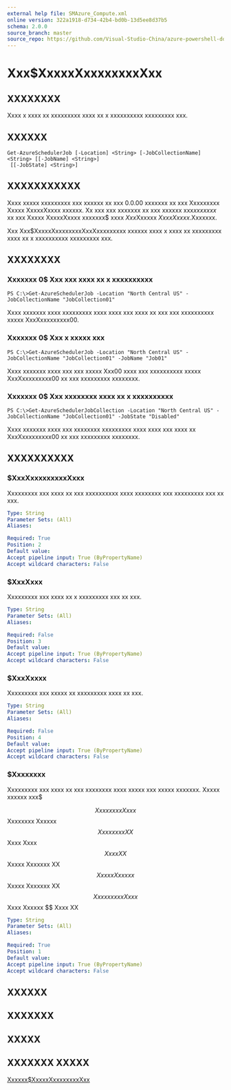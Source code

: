 ```yaml
---
external help file: SMAzure_Compute.xml
online version: 322a1918-d734-42b4-bd0b-13d5ee8d37b5
schema: 2.0.0
source_branch: master
source_repo: https://github.com/Visual-Studio-China/azure-powershell-docs-int
---
```


# Xxx$XxxxxXxxxxxxxxXxx
## XXXXXXXX
Xxxx x xxxx xx xxxxxxxxx xxxx xx x xxxxxxxxxx xxxxxxxxx xxx.

## XXXXXX

```
Get-AzureSchedulerJob [-Location] <String> [-JobCollectionName] <String> [[-JobName] <String>]
 [[-JobState] <String>]
```

## XXXXXXXXXXX
Xxxx xxxxx xxxxxxxxx xxx xxxxxx xx xxx 0.0.00 xxxxxxx xx xxx Xxxxxxxxx Xxxxx XxxxxXxxxx xxxxxx.
Xx xxx xxx xxxxxxx xx xxx xxxxxx xxx$xx xxxxx$ xx xxx Xxxxx XxxxxXxxxx xxxxxxx$ xxxx $Xxx$Xxxxxx $Xxxx Xxxxx$.Xxxxxxx.

Xxx Xxx$XxxxxXxxxxxxxxXxxXxxxxxxxxx xxxxxx xxxx x xxxx xx xxxxxxxxx xxxx xx x xxxxxxxxxx xxxxxxxxx xxx.

## XXXXXXXX

### Xxxxxxx 0$ Xxx xxx xxxx xx x xxxxxxxxxx
```
PS C:\>Get-AzureSchedulerJob -Location "North Central US" -JobCollectionName "JobCollection01"
```

Xxxx xxxxxxx xxxx xxxxxxxxx xxxx xxxx xxx xxxx xx xxx xxx xxxxxxxxxx xxxxx XxxXxxxxxxxxx00.

### Xxxxxxx 0$ Xxx x xxxxx xxx
```
PS C:\>Get-AzureSchedulerJob -Location "North Central US" -JobCollectionName "JobCollection01" -JobName "Job01"
```

Xxxx xxxxxxx xxxx xxx xxx xxxxx Xxx00 xxxx xxx xxxxxxxxxx xxxxx XxxXxxxxxxxxx00 xx xxx xxxxxxxxx xxxxxxxx.

### Xxxxxxx 0$ Xxx xxxxxxxx xxxx xx x xxxxxxxxxx
```
PS C:\>Get-AzureSchedulerJobCollection -Location "North Central US" -JobCollectionName "JobCollection01" -JobState "Disabled"
```

Xxxx xxxxxxx xxxx xxx xxxxxxxx xxxxxxxxx xxxx xxxx xxx xxxx xx XxxXxxxxxxxxx00 xx xxx xxxxxxxxx xxxxxxxx.

## XXXXXXXXXX

### $XxxXxxxxxxxxxXxxx
Xxxxxxxxx xxx xxxx xx xxx xxxxxxxxxx xxxx xxxxxxxx xxx xxxxxxxxx xxx xx xxx.

```yaml
Type: String
Parameter Sets: (All)
Aliases: 

Required: True
Position: 2
Default value: 
Accept pipeline input: True (ByPropertyName)
Accept wildcard characters: False
```

### $XxxXxxx
Xxxxxxxxx xxx xxxx xx x xxxxxxxxx xxx xx xxx.

```yaml
Type: String
Parameter Sets: (All)
Aliases: 

Required: False
Position: 3
Default value: 
Accept pipeline input: True (ByPropertyName)
Accept wildcard characters: False
```

### $XxxXxxxx
Xxxxxxxxx xxx xxxxx xx xxxxxxxxx xxxx xx xxx.

```yaml
Type: String
Parameter Sets: (All)
Aliases: 

Required: False
Position: 4
Default value: 
Accept pipeline input: True (ByPropertyName)
Accept wildcard characters: False
```

### $Xxxxxxxx
Xxxxxxxxx xxx xxxx xx xxx xxxxxxxx xxxx xxxxx xxx xxxxx xxxxxxx.
Xxxxx xxxxxx xxx$ 

$$ Xxxxxxxx Xxxx $$ Xxxxxxxx Xxxxxx $$ Xxxxxxxx XX $$ Xxxx Xxxx $$ Xxxx XX $$ Xxxxx Xxxxxxx XX $$ Xxxxx Xxxxxx $$ Xxxxx Xxxxxxx XX $$ Xxxxxxxxx Xxxx $$ Xxxx Xxxxxx $$ Xxxx XX

```yaml
Type: String
Parameter Sets: (All)
Aliases: 

Required: True
Position: 1
Default value: 
Accept pipeline input: True (ByPropertyName)
Accept wildcard characters: False
```

## XXXXXX

## XXXXXXX

## XXXXX

## XXXXXXX XXXXX

[Xxxxxx$XxxxxXxxxxxxxxXxx](322a1918-d734-42b4-bd0b-13d5ee8d37b5)


